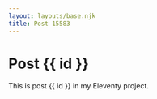 ```yaml
---
layout: layouts/base.njk
title: Post 15583
---
```


# Post {{ id }}

This is post {{ id }} in my Eleventy project.
